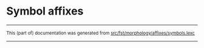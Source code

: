 
# Symbol affixes

* * *

<small>This (part of) documentation was generated from [src/fst/morphology/affixes/symbols.lexc](https://github.com/giellalt/lang-rmu-x-testing/blob/main/src/fst/morphology/affixes/symbols.lexc)</small>

---

